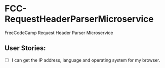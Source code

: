 # FCC-RequestHeaderParserMicroservice
FreeCodeCamp Request Header Parser Microservice

## User Stories:
- [ ] I can get the IP address, language and operating system for my browser.
